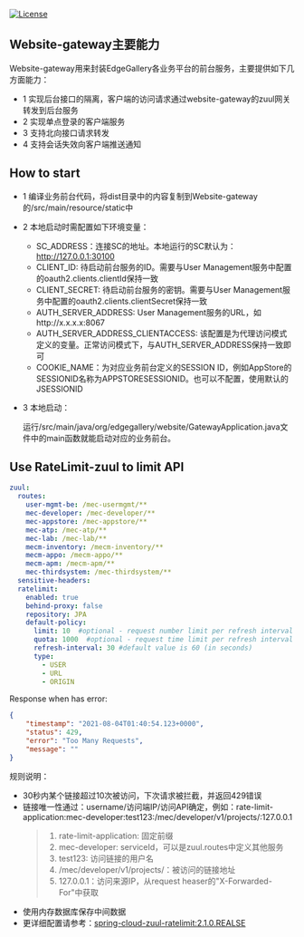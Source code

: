 [![License](https://img.shields.io/badge/License-Apache%202.0-blue.svg)](https://opensource.org/licenses/Apache-2.0)

## Website-gateway主要能力

Website-gateway用来封装EdgeGallery各业务平台的前台服务，主要提供如下几方面能力：
- 1 实现后台接口的隔离，客户端的访问请求通过website-gateway的zuul网关转发到后台服务
- 2 实现单点登录的客户端服务
- 3 支持北向接口请求转发
- 4 支持会话失效向客户端推送通知

## How to start

- 1 编译业务前台代码，将dist目录中的内容复制到Website-gateway的/src/main/resource/static中

- 2 本地启动时需配置如下环境变量：

    - SC_ADDRESS：连接SC的地址。本地运行的SC默认为：http://127.0.0.1:30100
    - CLIENT_ID: 待启动前台服务的ID。需要与User Management服务中配置的oauth2.clients.clientId保持一致
    - CLIENT_SECRET: 待启动前台服务的密钥。需要与User Management服务中配置的oauth2.clients.clientSecret保持一致
    - AUTH_SERVER_ADDRESS: User Management服务的URL，如http://x.x.x.x:8067
    - AUTH_SERVER_ADDRESS_CLIENTACCESS: 该配置是为代理访问模式定义的变量。正常访问模式下，与AUTH_SERVER_ADDRESS保持一致即可
    - COOKIE_NAME：为对应业务前台定义的SESSION ID，例如AppStore的SESSIONID名称为APPSTORESESSIONID。也可以不配置，使用默认的JSESSIONID

- 3 本地启动：

    运行/src/main/java/org/edgegallery/website/GatewayApplication.java文件中的main函数就能启动对应的业务前台。

## Use RateLimit-zuul to limit API

```yaml
zuul:
  routes:
    user-mgmt-be: /mec-usermgmt/**
    mec-developer: /mec-developer/**
    mec-appstore: /mec-appstore/**
    mec-atp: /mec-atp/**
    mec-lab: /mec-lab/**
    mecm-inventory: /mecm-inventory/**
    mecm-appo: /mecm-appo/**
    mecm-apm: /mecm-apm/**
    mec-thirdsystem: /mec-thirdsystem/**
  sensitive-headers:
  ratelimit:
    enabled: true
    behind-proxy: false
    repository: JPA
    default-policy:
      limit: 10  #optional - request number limit per refresh interval window
      quota: 1000  #optional - request time limit per refresh interval window (in seconds)
      refresh-interval: 30 #default value is 60 (in seconds)
      type:
        - USER
        - URL
        - ORIGIN
```
Response when has error:
```json
{
    "timestamp": "2021-08-04T01:40:54.123+0000",
    "status": 429,
    "error": "Too Many Requests",
    "message": ""
}
```
规则说明：
  - 30秒内某个链接超过10次被访问，下次请求被拦截，并返回429错误
  - 链接唯一性通过：username/访问端IP/访问API确定，例如：rate-limit-application:mec-developer:test123:/mec/developer/v1/projects/:127.0.0.1
    > 1. rate-limit-application: 固定前缀
    > 2. mec-developer: serviceId，可以是zuul.routes中定义其他服务
    > 3. test123: 访问链接的用户名
    > 4. /mec/developer/v1/projects/：被访问的链接地址
    > 5. 127.0.0.1：访问来源IP，从request heaser的"X-Forwarded-For"中获取
  - 使用内存数据库保存中间数据
  - 更详细配置请参考：[spring-cloud-zuul-ratelimit:2.1.0.REALSE](https://github.com/marcosbarbero/spring-cloud-zuul-ratelimit/tree/v2.1.0.RELEASE)
  